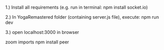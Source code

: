 1.) Install all requirements (e.g. run in terminal: npm install socket.io)

2.) In YogaRemastered folder (containing server.js file), execute: npm run dev

3.) open localhost:3000 in browser


zoom imports
npm install peer
